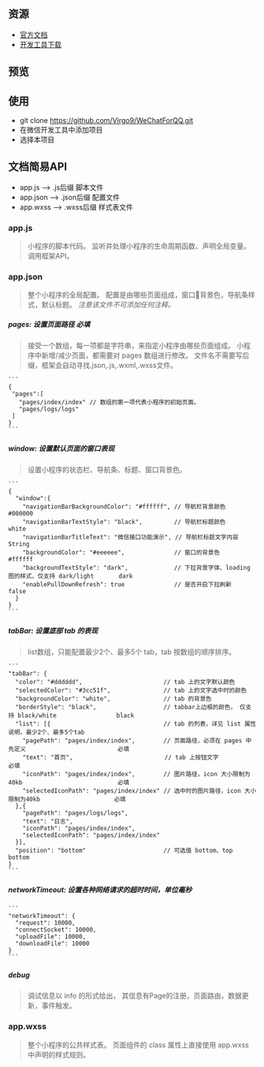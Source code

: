 ## 资源
<!-- * [TODO](https://mp.weixin.qq.com/wxopen/wacontractorpage?action=remit_verify&lang=zh_CN&token=479859393) -->
* [官方文档](https://mp.weixin.qq.com/debug/wxadoc/dev/api/?t=20161102)
* [开发工具下载](https://mp.weixin.qq.com/debug/wxadoc/dev/devtools/download.html?t=20161107)

## 预览

## 使用
+ git clone https://github.com/Virgo9/WeChatForQQ.git
+ 在微信开发工具中添加项目
+ 选择本项目

## 文档简易API
* app.js   --> .js后缀 脚本文件
* app.json --> .json后缀 配置文件
* app.wxss --> .wxss后缀 样式表文件

### app.js
> 小程序的脚本代码。
监听并处理小程序的生命周期函数、声明全局变量。
调用框架API。

### app.json
> 整个小程序的全局配置。
配置是由哪些页面组成，窗口背景色，导航条样式，默认标题。
_注意该文件不可添加任何注释。_

##### pages: 设置页面路径 必填
> 接受一个数组，每一项都是字符串，来指定小程序由哪些页面组成。
小程序中新增/减少页面，都需要对 pages 数组进行修改。
文件名不需要写后缀，框架会自动寻找.json,.js,.wxml,.wxss文件。

    ```
    {
     "pages":[
       "pages/index/index" // 数组的第一项代表小程序的初始页面。
       "pages/logs/logs"
     ]
    }
    ```

##### window: 设置默认页面的窗口表现
> 设置小程序的状态栏、导航条、标题、窗口背景色。

    ```
    {
      "window":{
        "navigationBarBackgroundColor": "#ffffff", // 导航栏背景颜色                                        #000000
        "navigationBarTextStyle": "black",         // 导航栏标题颜色                                        white
        "navigationBarTitleText": "微信接口功能演示", // 导航栏标题文字内容                                    String
        "backgroundColor": "#eeeeee",              // 窗口的背景色                                         #ffffff
        "backgroundTextStyle": "dark",             // 下拉背景字体、loading 图的样式，仅支持 dark/light       dark
        "enablePullDownRefresh": true              // 是否开启下拉刷新                                      false
      }
    }
    ```

##### tabBar: 设置底部 tab 的表现
> list数组，只能配置最少2个、最多5个 tab，tab 按数组的顺序排序。

    ```
    "tabBar": {
      "color": "#dddddd",                       // tab 上的文字默认颜色
      "selectedColor": "#3cc51f",               // tab 上的文字选中时的颜色
      "backgroundColor": "white",               // tab 的背景色
      "borderStyle": "black",                   // tabbar上边框的颜色， 仅支持 black/white                 black
      "list": [{                                // tab 的列表，详见 list 属性说明，最少2个、最多5个tab
        "pagePath": "pages/index/index",        // 页面路径，必须在 pages 中先定义                          必填
        "text": "首页",                          // tab 上按钮文字                                        必填
        "iconPath": "pages/index/index",        // 图片路径，icon 大小限制为40kb                           必填
        "selectedIconPath": "pages/index/index" // 选中时的图片路径，icon 大小限制为40kb                     必填
      },{
        "pagePath": "pages/logs/logs",
        "text": "日志",
        "iconPath": "pages/index/index",
        "selectedIconPath": "pages/index/index"
      }],
      "position": "bottom"                      // 可选值 bottom、top                                    bottom
    }
    ```

##### networkTimeout: 设置各种网络请求的超时时间，单位毫秒
    ```
    "networkTimeout": {
      "request": 10000,
      "connectSocket": 10000,
      "uploadFile": 10000,
      "downloadFile": 10000
    }
    ```

##### debug
> 调试信息以 info 的形式给出，
其信息有Page的注册，页面路由，数据更新，事件触发。

### app.wxss
> 整个小程序的公共样式表。
页面组件的 class 属性上直接使用 app.wxss 中声明的样式规则。
